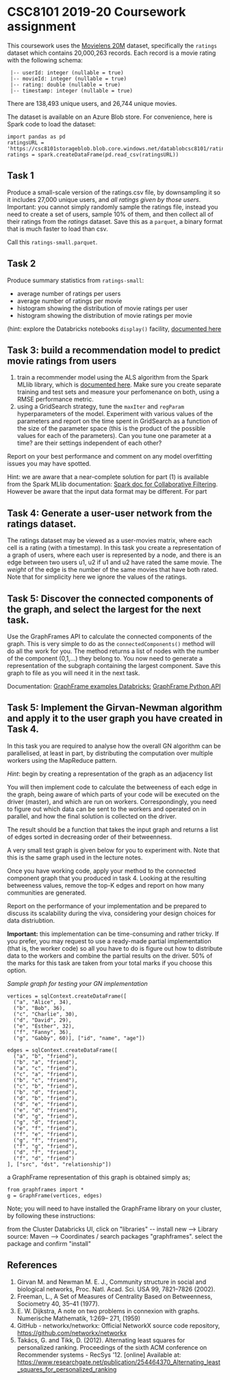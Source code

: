 # CSC8101 2019-20 Coursework assignment

This coursework uses the [Movielens 20M](https://grouplens.org/datasets/movielens/20m/) dataset, specifically the ```ratings``` dataset which contains 20,000,263 records. Each record is a movie rating with the following schema:

```
 |-- userId: integer (nullable = true)
 |-- movieId: integer (nullable = true)
 |-- rating: double (nullable = true)
 |-- timestamp: integer (nullable = true)
```

There are 138,493 unique users, and 26,744 unique movies.
 
The dataset is available on an Azure Blob store. For convenience, here is Spark code to load the dataset:

```
import pandas as pd
ratingsURL = 'https://csc8101storageblob.blob.core.windows.net/datablobcsc8101/ratings.csv'
ratings = spark.createDataFrame(pd.read_csv(ratingsURL))
```

## Task 1

Produce a small-scale version of the ratings.csv file, by downsampling it so it includes 27,000 unique users, and _all ratings given by those users_. Important: you cannot simply randomly sample the ratings file, instead you need to create a set of users, sample 10% of them, and then collect all of their ratings from the _ratings_ dataset.
Save this as a ```parquet```, a binary format that is much faster to load than csv.

Call this ```ratings-small.parquet```.

## Task 2

Produce summary statistics from ```ratings-small```:

- average number of ratings per users
- average number of ratings per movie
- histogram showing the distribution of movie ratings per user
- histogram showing the distribution of movie ratings per movie

(hint: explore the Databricks notebooks ```display()``` facility, [documented here](https://docs.databricks.com/notebooks/visualizations/index.html)

## Task 3: build a recommendation model to predict movie ratings from users 

1. train a recommender model using the ALS algorithm from the Spark MLlib library, which is [documented here](https://spark.apache.org/docs/latest/api/python/pyspark.ml.html#pyspark.ml.recommendation.ALS). Make sure you create separate training and test sets and measure your perfomenance on both,  using a RMSE performance metric.
2. using a GridSearch strategy, tune the ```maxIter``` and ```regParam``` hyperparameters of the model. Experiment with various values of the parameters and report on the time spent in GridSearch as a function of the size of the parameter space (this is the product of the possible values for each of the parameters).
Can you tune one parameter at a time? are their settings independent of each other?

Report on your best performance and comment on any model overfitting issues you may have spotted.

Hint: we are aware that a near-complete solution for part (1) is available from the Spark MLlib documentation:  [Spark doc for Collaborative Filtering](https://spark.apache.org/docs/latest/ml-collaborative-filtering.html). However be aware that the input data format may be different.
For part 

## Task 4: Generate a user-user network from the ratings dataset.

The ratings dataset may be viewed as a user-movies matrix, where each cell is a rating (with a timestamp).
In this task you create a representation of a graph of users, where each user is represented by a node, and there is an edge between two users u1, u2 if u1 and u2 have rated the same movie. The *weight* of the edge is the number of the same movies that have both rated. Note that for simplicity here we ignore the values of the ratings. 

## Task 5: Discover the connected components of the graph, and select the largest for the next task.

Use the GraphFrames API to calculate the connected components of the graph.
This is very simple to do as the ```connectedComponents()``` method will do all the work for you. 
The method returns a list of nodes with the number of the component (0,1,...) they belong to.
You now need to generate a representation of the subgraph containing the largest component. Save this graph to file as you will need it in the next task.

Documentation:
[GraphFrame examples Databricks:](https://docs.databricks.com/spark/latest/graph-analysis/graphframes/index.html)
[GraphFrame Python API](https://graphframes.github.io/graphframes/docs/_site/api/python/index.html)

## Task 5: Implement the Girvan-Newman algorithm and apply it to the user graph you have created in Task 4.

In this task you are required to analyse how the overall GN algorithm can be parallelised, at least in part, by distributing the computation over multiple workers using the MapReduce pattern.

_Hint_: begin by creating a representation of the graph as an adjacency list

You will then implement code to calculate the betweeness of each edge in the graph, being aware of which parts of your code will be executed on the driver (master), and which are run on workers. Correspondingly, you need to figure out which data can be sent to the workers and operated on in parallel, and how the final solution is collected on the driver.

The result should be a function that takes the input graph and returns a list of edges sorted in decreasing order of their betweenness.

A very small test graph is given below for you to experiment with. Note that this is the same graph used in the lecture notes.

Once you have working code, apply your method to the connected component graph that you produced in task 4.
Looking at the resulting betweeness values, remove the top-K edges and report on how many communities are generated. 

Report on the performance of your implementation and be prepared to discuss its scalability during the viva, considering your design choices for data distriubtion.

**Important:** this implementation can be time-consuming and rather tricky. If you prefer, you may request to use a ready-made partial implementation (that is, the worker code) so all you have to do is figure out how to distribute data to the workers and combine the partial results on the driver. 50% of the marks for this task are taken from your total marks if you choose this option.

_Sample graph for testing your GN implementation_

```
vertices = sqlContext.createDataFrame([
  ("a", "Alice", 34),
  ("b", "Bob", 36),
  ("c", "Charlie", 30),
  ("d", "David", 29),
  ("e", "Esther", 32),
  ("f", "Fanny", 36),
  ("g", "Gabby", 60)], ["id", "name", "age"])
```

```
edges = sqlContext.createDataFrame([
  ("a", "b", "friend"),
  ("b", "a", "friend"),
  ("a", "c", "friend"),  
  ("c", "a", "friend"),
  ("b", "c", "friend"),
  ("c", "b", "friend"),
  ("b", "d", "friend"),
  ("d", "b", "friend"),
  ("d", "e", "friend"),
  ("e", "d", "friend"),
  ("d", "g", "friend"),
  ("g", "d", "friend"),
  ("e", "f", "friend"),
  ("f", "e", "friend"),
  ("g", "f", "friend"),
  ("f", "g", "friend"),
  ("d", "f", "friend"),
  ("f", "d", "friend")
], ["src", "dst", "relationship"])
```
a GraphFrame representation of this graph is obtained simply as;
```
from graphframes import *
g = GraphFrame(vertices, edges)
```

Note; you will need to have installed the GraphFrame library on your cluster, by following these instructions:

from the Cluster Databricks UI, click on "libraries" -- install new --> Library source: Maven --> Coordinates / search packages "graphframes". select the package and confirm "install"


## References

1. Girvan M. and Newman M. E. J., Community structure in social and biological networks, Proc. Natl. Acad. Sci. USA 99, 7821–7826 (2002).
2. Freeman, L., A Set of Measures of Centrality Based on Betweenness, Sociometry 40, 35–41  (1977).
3. E. W. Dijkstra, A note on two problems in connexion with graphs. Numerische Mathematik, 1:269–
271, (1959)
4. GitHub - networkx/networkx: Official NetworkX source code repository, https://github.com/networkx/networkx
5. Takács, G. and Tikk, D. (2012). Alternating least squares for personalized ranking. 
Proceedings of the sixth ACM conference on Recommender systems - RecSys '12. 
[online] Available at: https://www.researchgate.net/publication/254464370_Alternating_least_squares_for_personalized_ranking
